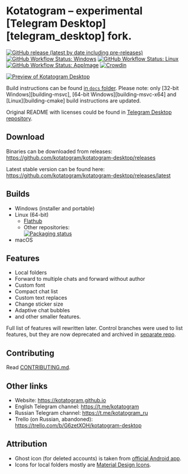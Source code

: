 # Kotatogram – experimental [Telegram Desktop][telegram_desktop] fork.

[![GitHub release (latest by date including pre-releases)](https://badgen.net/github/release/kotatogram/kotatogram-desktop?label=Latest%20release)][releases]
[![GitHub Workflow Status: Windows](https://github.com/kotatogram/kotatogram-desktop/workflows/Windows./badge.svg?event=push)][actions]
[![GitHub Workflow Status: Linux](https://github.com/kotatogram/kotatogram-desktop/workflows/Linux./badge.svg?event=push)][actions]
[![GitHub Workflow Status: AppImage](https://github.com/kotatogram/kotatogram-desktop/workflows/AppImage./badge.svg?event=push)][actions]
[![Crowdin](https://badges.crowdin.net/kotatogram-desktop/localized.svg)](https://crowdin.com/project/kotatogram-desktop)

[![Preview of Kotatogram Desktop][preview_image]][preview_image_url]

Build instructions can be found [in `docs` folder][build]. Please note: only [32-bit Windows][building-msvc], [64-bit Windows][building-msvc-x64] and [Linux][building-cmake] build instructions are updated.

Original README with licenses could be found in [Telegram Desktop repository][telegram_desktop_readme].

## Download
Binaries can be downloaded from releases: https://github.com/kotatogram/kotatogram-desktop/releases

Latest stable version can be found here: https://github.com/kotatogram/kotatogram-desktop/releases/latest

## Builds
* Windows (installer and portable)
* Linux (64-bit)
  * [Flathub][flatpak]
  * Other repositories:<br>[![Packaging status](https://repology.org/badge/vertical-allrepos/kotatogram-desktop.svg)][repology]
* macOS

## Features
* Local folders
* Forward to multiple chats and forward without author
* Custom font
* Compact chat list
* Custom text replaces
* Change sticker size
* Adaptive chat bubbles
* and other smaller features.

Full list of features will rewritten later. Control branches were used to list features, but they are now deprecated and archived in [separate repo][archive].

## Contributing
Read [CONTRIBUTING.md][contributing].

## Other links
* Website: https://kotatogram.github.io
* English Telegram channel: https://t.me/kotatogram
* Russian Telegram channel: https://t.me/kotatogram_ru
* Trello (on Russian, abandoned): https://trello.com/b/G6zetXOH/kotatogram-desktop

## Attribution
* Ghost icon (for deleted accounts) is taken from [official Android app](https://github.com/DrKLO/Telegram).
* Icons for local folders mostly are [Material Design Icons](https://materialdesignicons.com/).

[//]: # (LINKS)
[༒❣️☢️╣IrØή❂mคŇ╠☢️❣️༒]: https://t.me/Gishankrishka1
[releases]: https://github.com/kotatogram/kotatogram-desktop/releases
[actions]: https://github.com/kotatogram/kotatogram-desktop/actions
[telegram_desktop_readme]: https://github.com/telegramdesktop/tdesktop/blob/dev/README.md
[repology]: https://repology.org/project/kotatogram-desktop/versions
[flatpak]: https://flathub.org/apps/details/io.github.kotatogram
[changelog]: https://github.com/kotatogram/kotatogram-desktop/blob/dev/kotatogram_changes.txt
[preview_image]: https://github.com/kotatogram/kotatogram-desktop/blob/dev/docs/assets/ktg_preview.png "Preview of Kotatogram Desktop"
[preview_image_url]: https://github.com/kotatogram/kotatogram-desktop/blob/dev/docs/assets/ktg_preview.png
[contributing]: https://github.com/kotatogram/kotatogram-desktop/blob/dev/.github/CONTRIBUTING.md
[archive]: https://github.com/kotatogram/kotatogram-archived
[build]: https://github.com/kotatogram/kotatogram-desktop/blob/dev/docs
[win32]: https://github.com/kotatogram/kotatogram-desktop/blob/dev/docs/building-win.md
[win64]: https://github.com/kotatogram/kotatogram-desktop/blob/dev/docs/building-win-x64.md
[linux]: https://github.com/kotatogram/kotatogram-desktop/blob/dev/docs/building-linux.md
